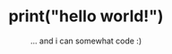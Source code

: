 ---
title: 'print("hello world!")'
name: "I'm Justin."
subtitle: "... and i can somewhat code :)"
--- 